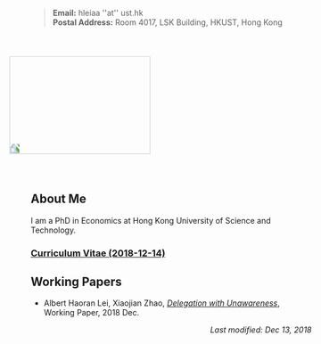 > **Email:** hleiaa ''at'' ust.hk <br> **Postal Address:** Room 4017, LSK Building, HKUST, Hong Kong 

<img src="https://user-images.githubusercontent.com/16741954/53255641-016e1f80-3701-11e9-9e6d-ec4a209a4815.jpg" style="transform:rotate(270deg);" width="176" height="252.8">



## About Me

I am a PhD in Economics at Hong Kong University of Science and Technology. 

### [Curriculum Vitae (2018-12-14)](https://albertlei.github.io/cv/cv.pdf)


## Working Papers
- Albert Haoran Lei, Xiaojian Zhao, [_Delegation with Unawareness_](https://papers.ssrn.com/sol3/papers.cfm?abstract_id=3300732#), Working Paper, 2018 Dec.


<p align="right"><I>Last modified: Dec 13, 2018</I></p>
